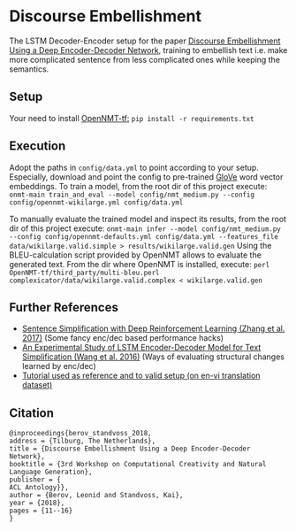 # Discourse Embellishment
The LSTM Decoder-Encoder setup for the paper [Discourse Embellishment Using a Deep Encoder-Decoder Network](https://arxiv.org/abs/1810.08076), training to embellish text i.e. make more complicated sentence from less complicated ones while keeping the semantics.

## Setup
Your need to install [OpenNMT-tf:](https://github.com/OpenNMT/OpenNMT-tf) 
`pip install -r requirements.txt`

## Execution
Adopt the paths in `config/data.yml` to point according to your setup.
Especially, download and point the config to pre-trained [GloVe](https://nlp.stanford.edu/projects/glove/) word vector embeddings.
To train a model, from the root dir of this project execute:
`onmt-main train_and_eval --model config/nmt_medium.py --config config/opennmt-wikilarge.yml config/data.yml`

To manually evaluate the trained model and inspect its results, from the root dir of this project execute:
`onmt-main infer --model config/nmt_medium.py --config config/opennmt-defaults.yml config/data.yml --features_file data/wikilarge.valid.simple > results/wikilarge.valid.gen`
Using the BLEU-calculation script provided by OpenNMT allows to evaluate the generated text. From the dir where OpenNMT is installed, execute: `perl OpenNMT-tf/third_party/multi-bleu.perl complexicator/data/wikilarge.valid.complex < wikilarge.valid.gen`

## Further References
* [Sentence Simplification with Deep Reinforcement Learning (Zhang et al. 2017)](http://aclweb.org/anthology/D/D17/D17-1062.pdf) (Some fancy enc/dec based performance hacks)
* [An Experimental Study of LSTM Encoder-Decoder Model for Text Simplification (Wang et al. 2016)](https://arxiv.org/pdf/1609.03663.pdf) (Ways of evaluating structural changes learned by enc/dec)
* [Tutorial used as reference and to valid setup (on en-vi translation dataset)](https://github.com/tensorflow/nmt)

## Citation
```
@inproceedings{berov_standvoss_2018,
address = {Tilburg, The Netherlands},
title = {Discourse Embellishment Using a Deep Encoder-Decoder Network},
booktitle = {3rd Workshop on Computational Creativity and Natural Language Generation},
publisher = {
ACL Antology}},
author = {Berov, Leonid and Standvoss, Kai},
year = {2018},
pages = {11--16}
}
```
